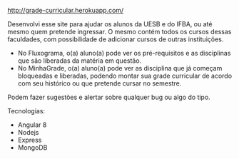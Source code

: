 http://grade-curricular.herokuapp.com/

Desenvolvi esse site para ajudar os alunos da UESB e do IFBA, ou até mesmo quem pretende ingressar.
O mesmo contém todos os cursos dessas faculdades, com possibilidade de adicionar cursos de outras instituições.

- No Fluxograma, o(a) aluno(a) pode ver os pré-requisitos e as disciplinas que são liberadas da matéria em questão.
- No MinhaGrade, o(a) aluno(a) pode ver as disciplina que já começam bloqueadas e liberadas, podendo montar sua grade curricular de acordo com seu histórico ou que pretende cursar no semestre.

Podem fazer sugestões e alertar sobre qualquer bug ou algo do tipo.

Tecnologias:
- Angular 8
- Nodejs
- Express
- MongoDB
